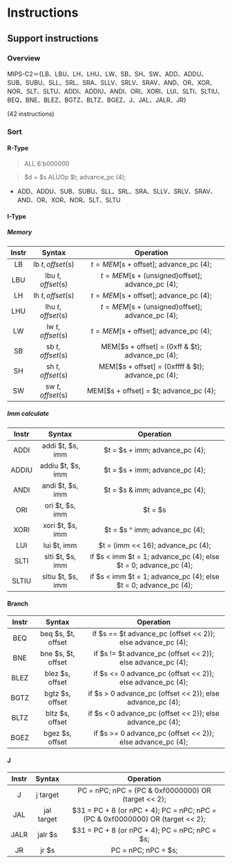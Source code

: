 # Instructions

## Support instructions

### Overview

MIPS-C2＝{LB、LBU、LH、LHU、LW、SB、SH、SW、ADD、ADDU、SUB、SUBU、SLL、SRL、SRA、SLLV、SRLV、SRAV、AND、OR、XOR、NOR、SLT、SLTU、ADDI、ADDIU、ANDI、ORI、XORI、LUI、SLTI、SLTIU、BEQ、BNE、BLEZ、BGTZ、BLTZ、BGEZ、J、JAL、JALR、JR}

(42 instructions)

### Sort

#### R-Type

> ALL 6'b000000

> $d = $s ALUOp $t; advance_pc (4);

- ADD、ADDU、SUB、SUBU、SLL、SRL、SRA、SLLV、SRLV、SRAV、AND、OR、XOR、NOR、SLT、SLTU

#### I-Type

##### Memory

| Instr     | Syntax            | Operation |
| :---:     | :----:            | :-------: |
| LB        | lb $t, offset($s) | $t = MEM[$s + offset]; advance_pc (4);|
| LBU       | lbu $t, offset($s)| $t = MEM[$s + (unsigned)offset]; advance_pc (4);|
| LH        | lh $t, offset($s) | $t = MEM[$s + offset]; advance_pc (4);|
| LHU       | lhu $t, offset($s)| $t = MEM[$s + (unsigned)offset]; advance_pc (4);|
| LW        | lw $t, offset($s) | $t = MEM[$s + offset]; advance_pc (4);|
| SB        | sb $t, offset($s) | MEM[$s + offset] = (0xff & $t); advance_pc (4);|
| SH        | sh $t, offset($s) | MEM[$s + offset] = (0xffff & $t); advance_pc (4);|
| SW        | sw $t, offset($s) | MEM[$s + offset] = $t; advance_pc (4);|

##### Imm calculate

| Instr     | Syntax            | Operation |
| :---:     | :----:            | :-------: |
| ADDI      | addi $t, $s, imm  | $t = $s + imm; advance_pc (4);|
| ADDIU     | addiu $t, $s, imm | $t = $s + imm; advance_pc (4);|
| ANDI      | andi $t, $s, imm  | $t = $s & imm; advance_pc (4);|
| ORI       | ori $t, $s, imm   | $t = $s | imm; advance_pc (4);|
| XORI      | xori $t, $s, imm  | $t = $s ^ imm; advance_pc (4);|
| LUI       | lui $t, imm       | $t = (imm << 16); advance_pc (4);|
| SLTI      | slti $t, $s, imm  | if $s < imm $t = 1; advance_pc (4); else $t = 0; advance_pc (4);|
| SLTIU     | sltiu $t, $s, imm | if $s < imm $t = 1; advance_pc (4); else $t = 0; advance_pc (4);|

#### Branch

| Instr     | Syntax            | Operation |
| :---:     | :----:            | :-------: |
| BEQ       | beq $s, $t, offset| if $s == $t advance_pc (offset << 2)); else advance_pc (4);|
| BNE       | bne $s, $t, offset| if $s != $t advance_pc (offset << 2)); else advance_pc (4);|
| BLEZ      | blez $s, offset   | if $s <= 0 advance_pc (offset << 2)); else advance_pc (4);|
| BGTZ      | bgtz $s, offset   | if $s > 0 advance_pc (offset << 2)); else advance_pc (4);|
| BLTZ      | bltz $s, offset   | if $s < 0 advance_pc (offset << 2)); else advance_pc (4);|
| BGEZ      | bgez $s, offset   | if $s >= 0 advance_pc (offset << 2)); else advance_pc (4);|

#### J

| Instr     | Syntax        | Operation |
| :---:     | :----:        | :-------: |
| J         | j target      | PC = nPC; nPC = (PC & 0xf0000000) OR (target << 2);|
| JAL       | jal target    | $31 = PC + 8 (or nPC + 4); PC = nPC; nPC = (PC & 0xf0000000) OR (target << 2);|
| JALR      | jalr $s       | $31 = PC + 8 (or nPC + 4); PC = nPC; nPC = $s;|
| JR        | jr $s         | PC = nPC; nPC = $s;|

